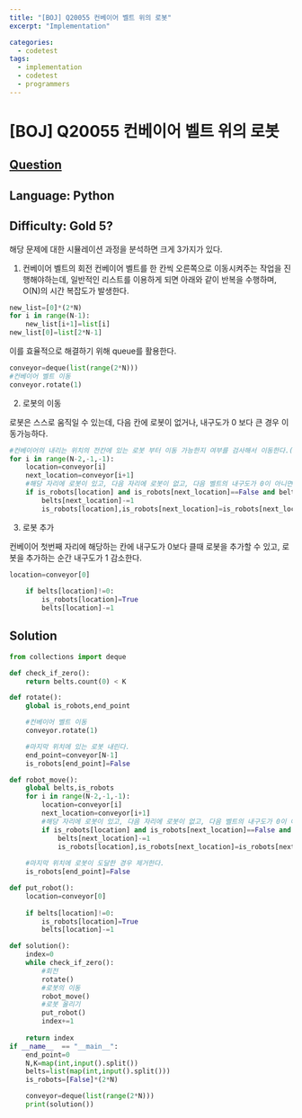 ```yaml
---
title: "[BOJ] Q20055 컨베이어 벨트 위의 로봇"
excerpt: "Implementation"

categories:
  - codetest
tags:
  - implementation
  - codetest
  - programmers
---
```

# [BOJ] Q20055 컨베이어 벨트 위의 로봇  
## [Question](https://www.acmicpc.net/problem/20055)
## Language: Python
## Difficulty: Gold 5?

해당 문제에 대한 시뮬레이션 과정을 분석하면 크게 3가지가 있다.

1. 컨베이어 벨트의 회전
컨베이어 벨트를 한 칸씩 오른쪽으로 이동시켜주는 작업을 진행해야하는데, 일반적인 리스트를 이용하게 되면 아래와 같이
반복을 수행하며, O(N)의 시간 복잡도가 발생한다. 

```python
new_list=[0]*(2*N)
for i in range(N-1):
    new_list[i+1]=list[i]
new_list[0]=list[2*N-1]
```

이를 효율적으로 해결하기 위해 queue를 활용한다.

```python
conveyor=deque(list(range(2*N)))
#컨베이어 벨트 이동
conveyor.rotate(1)
```

2. 로봇의 이동

로봇은 스스로 움직일 수 있는데, 다음 칸에 로봇이 없거나, 내구도가 0 보다 큰 경우 이동가능하다.

```python
#컨베이어의 내리는 위치의 전칸에 있는 로봇 부터 이동 가능한지 여부를 검사해서 이동한다.(내리는 위치에 있는 로봇은 이동할 필요가 없다.)
for i in range(N-2,-1,-1):
    location=conveyor[i]
    next_location=conveyor[i+1]
    #해당 자리에 로봇이 있고, 다음 자리에 로봇이 없고, 다음 벨트의 내구도가 0이 아니면 이동 가능하다.
    if is_robots[location] and is_robots[next_location]==False and belts[next_location]!=0:
        belts[next_location]-=1 
        is_robots[location],is_robots[next_location]=is_robots[next_location],is_robots[location] 
```

3. 로봇 추가

컨베이어 첫번째 자리에 해당하는 칸에 내구도가 0보다 클때 로봇을 추가할 수 있고, 로봇을 추가하는 순간 내구도가 1 감소한다.

```python
location=conveyor[0]
    
    if belts[location]!=0:
        is_robots[location]=True
        belts[location]-=1
```

## Solution

```python
from collections import deque

def check_if_zero():
    return belts.count(0) < K

def rotate():
    global is_robots,end_point

    #컨베이어 벨트 이동
    conveyor.rotate(1)

    #마지막 위치에 있는 로봇 내린다.
    end_point=conveyor[N-1]
    is_robots[end_point]=False

def robot_move():
    global belts,is_robots
    for i in range(N-2,-1,-1):
        location=conveyor[i]
        next_location=conveyor[i+1]
        #해당 자리에 로봇이 있고, 다음 자리에 로봇이 없고, 다음 벨트의 내구도가 0이 아니면 이동 가능하다.
        if is_robots[location] and is_robots[next_location]==False and belts[next_location]!=0:
            belts[next_location]-=1 
            is_robots[location],is_robots[next_location]=is_robots[next_location],is_robots[location]    
    
    #마지막 위치에 로봇이 도달한 경우 제거한다.
    is_robots[end_point]=False

def put_robot():
    location=conveyor[0]
    
    if belts[location]!=0:
        is_robots[location]=True
        belts[location]-=1

def solution():
    index=0
    while check_if_zero():
        #회전
        rotate()
        #로봇의 이동
        robot_move()
        #로봇 올리기
        put_robot()
        index+=1
    
    return index
if __name__  == "__main__":
    end_point=0
    N,K=map(int,input().split())
    belts=list(map(int,input().split()))
    is_robots=[False]*(2*N)

    conveyor=deque(list(range(2*N)))
    print(solution())

```